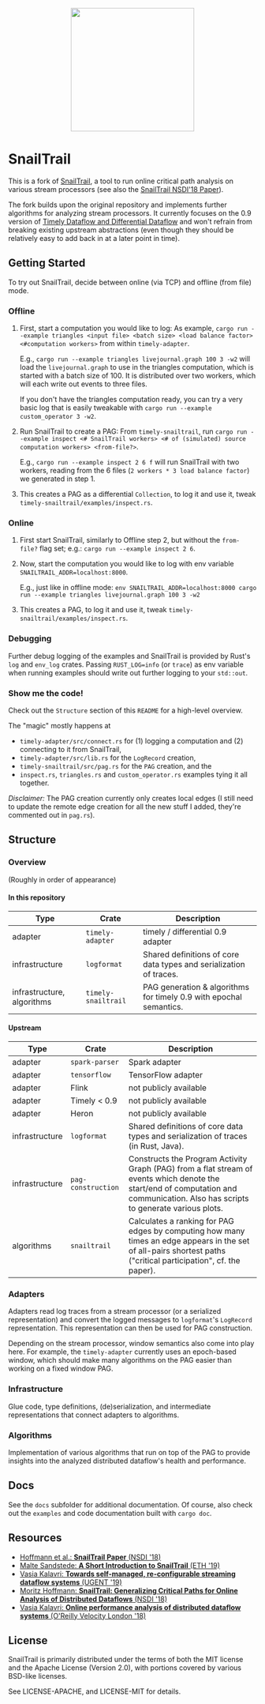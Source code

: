 <p align="center">
  <img src="https://github.com/li1/snailtrail/raw/master/snail.png" width="250">
</p>

# SnailTrail

This is a fork of [SnailTrail](https://github.com/strymon-system/snailtrail), a tool to run online critical path analysis on various stream processors (see also the [SnailTrail NSDI'18 Paper](https://doi.org/10.3929/ethz-b-000228581)).

The fork builds upon the original repository and implements further algorithms for analyzing stream processors. It currently focuses on the 0.9 version of [Timely Dataflow and Differential Dataflow](https://github.com/timelydataflow) and won't refrain from breaking existing upstream abstractions (even though they should be relatively easy to add back in at a later point in time).

## Getting Started

To try out SnailTrail, decide between online (via TCP) and offline (from file) mode.

### Offline

1. First, start a computation you would like to log: As example, `cargo run --example triangles <input file> <batch size> <load balance factor> <#computation workers>` from within `timely-adapter`.

    E.g., `cargo run --example triangles livejournal.graph 100 3 -w2` will load the `livejournal.graph` to use in the triangles computation, which is started with a batch size of 100. It is distributed over two workers, which will each write out events to three files.

    If you don't have the triangles computation ready, you can try a very basic log that is easily tweakable with `cargo run --example custom_operator 3 -w2`.
2. Run SnailTrail to create a PAG: From `timely-snailtrail`, run `cargo run --example inspect <# SnailTrail workers> <# of (simulated) source computation workers> <from-file?>`.

    E.g., `cargo run --example inspect 2 6 f` will run SnailTrail with two workers, reading from the 6 files (`2 workers * 3 load balance factor`) we generated in step 1.
3. This creates a PAG as a differential `Collection`, to log it and use it, tweak `timely-snailtrail/examples/inspect.rs`.

### Online

1. First start SnailTrail, similarly to Offline step 2, but without the `from-file?` flag set; e.g.: `cargo run --example inspect 2 6`.
2. Now, start the computation you would like to log with env variable `SNAILTRAIL_ADDR=localhost:8000`.

    E.g., just like in offline mode: `env SNAILTRAIL_ADDR=localhost:8000 cargo run --example triangles livejournal.graph 100 3 -w2`
3. This creates a PAG, to log it and use it, tweak `timely-snailtrail/examples/inspect.rs`.

### Debugging

Further debug logging of the examples and SnailTrail is provided by Rust's `log` and `env_log` crates. Passing `RUST_LOG=info` (or `trace`) as env variable when running examples should write out further logging to your `std::out`.

### Show me the code!

Check out the `Structure` section of this `README` for a high-level overview.

The "magic" mostly happens at
- `timely-adapter/src/connect.rs` for (1) logging a computation and (2) connecting to it from SnailTrail,
- `timely-adapter/src/lib.rs` for the `LogRecord` creation,
- `timely-snailtrail/src/pag.rs` for the `PAG` creation, and the
- `inspect.rs`, `triangles.rs` and `custom_operator.rs` examples tying it all together.

*Disclaimer:* The PAG creation currently only creates local edges (I still need to update the remote edge creation for all the new stuff I added, they're commented out in `pag.rs`).

## Structure

### Overview

(Roughly in order of appearance)

#### In this repository

|Type | Crate    | Description |
| --------- | -------- | ----------- |
| adapter | `timely-adapter` | timely / differential 0.9 adapter |
| infrastructure | `logformat` | Shared definitions of core data types and serialization of traces. |
| infrastructure, algorithms | `timely-snailtrail` | PAG generation & algorithms for timely 0.9 with epochal semantics. |

#### Upstream

|Type | Crate    | Description |
| --------- | -------- | ----------- |
| adapter | `spark-parser` | Spark adapter |
| adapter | `tensorflow` | TensorFlow adapter |
| adapter | Flink  | not publicly available |
| adapter | Timely < 0.9 | not publicly available |
| adapter | Heron  | not publicly available |
| infrastructure | `logformat` | Shared definitions of core data types and serialization of traces (in Rust, Java). |
| infrastructure | `pag-construction` | Constructs the Program Activity Graph (PAG) from a flat stream of events which denote the start/end of computation and communication. Also has scripts to generate various plots. |
| algorithms | `snailtrail` | Calculates a ranking for PAG edges by computing how many times an edge appears in the set of all-pairs shortest paths ("critical participation", cf. the paper). |

### Adapters

Adapters read log traces from a stream processor (or a serialized representation) and convert the logged messages to `logformat`'s `LogRecord` representation. This representation can then be used for PAG construction.

Depending on the stream processor, window semantics also come into play here. For example, the `timely-adapter` currently uses an epoch-based window, which should make many algorithms on the PAG easier than working on a fixed window PAG.

### Infrastructure

Glue code, type definitions, (de)serialization, and intermediate representations that connect adapters to algorithms.

### Algorithms

Implementation of various algorithms that run on top of the PAG to provide insights into the analyzed distributed dataflow's health and performance.

## Docs

See the `docs` subfolder for additional documentation. Of course, also check out the `examples` and code documentation built with `cargo doc`.

## Resources

* [Hoffmann et al.: **SnailTrail Paper** (NSDI '18)](https://doi.org/10.3929/ethz-b-000228581)
* [Malte Sandstede: **A Short Introduction to SnailTrail** (ETH '19)](https://github.com/li1/talks/raw/master/snailtrail.pdf)
* [Vasia Kalavri: **Towards self-managed, re-configurable streaming dataflow systems** (UGENT '19)](https://www.youtube.com/watch?v=E947ynd_vGI)
* [Moritz Hoffmann: **SnailTrail: Generalizing Critical Paths for Online Analysis of Distributed Dataflows** (NSDI '18)](https://www.youtube.com/watch?v=h5kPd59v0U0)
* [Vasia Kalavri: **Online performance analysis of distributed dataflow systems** (O'Reilly Velocity London '18)](https://www.youtube.com/watch?v=AUQJkjx1Uh8)

## License

SnailTrail is primarily distributed under the terms of both the MIT license and the Apache License (Version 2.0), with portions covered by various BSD-like licenses.

See LICENSE-APACHE, and LICENSE-MIT for details.
